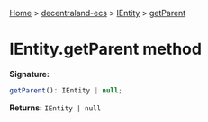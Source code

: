 [Home](./index) &gt; [decentraland-ecs](./decentraland-ecs.md) &gt; [IEntity](./decentraland-ecs.ientity.md) &gt; [getParent](./decentraland-ecs.ientity.getparent.md)

# IEntity.getParent method


**Signature:**
```javascript
getParent(): IEntity | null;
```
**Returns:** `IEntity | null`

